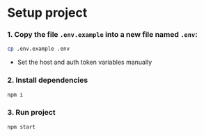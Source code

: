 # Setup project

### 1. Copy the file `.env.example` into a new file named `.env`:
```bash
cp .env.example .env
```
* Set the host and auth token variables manually

### 2. Install dependencies
```bash
npm i
```

### 3. Run project
```bash
npm start
```